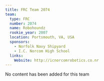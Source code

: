 ```yaml
---
title: FRC Team 2074
team:
  type: FRC
  number: 2074
  name: Robohoundz
  rookie_year: 2007
  location: Portsmouth, VA, USA
  sponsors:
    - Norfolk Navy Shipyard
    - I.C. Norcom High School
  links:
    Website: http://icnorcomrobotics.co.nr
---
```

No content has been added for this team